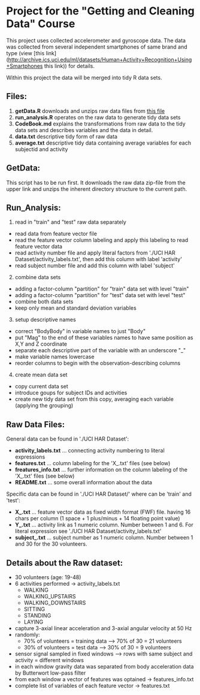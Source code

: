 # Project for the "Getting and Cleaning Data" Course

This project uses collected accelerometer and gyroscope data.
The data was collected from several independent smartphones of
same brand and type (view [this link](http://archive.ics.uci.edu/ml/datasets/Human+Activity+Recognition+Using+Smartphones this link))
for details.

Within this project the data will be merged into tidy R data sets.

## Files:
1. **getData.R** downloads and unzips raw data files from [this file](https://d396qusza40orc.cloudfront.net/getdata%2Fprojectfiles%2FUCI%20HAR%20Dataset.zip)
2. **run_analysis.R** operates on the raw data to generate tidy data sets
3. **CodeBook.md** explains the transformations from raw data to the tidy data sets and describes variables and the data in detail.
4. **data.txt** descriptive tidy form of raw data
5. **average.txt** descriptive tidy data containing average variables for each subjectid and activity

## GetData:
This script has to be run first. It downloads the raw data zip-file from the upper link
and unzips the inherent directory structure to the current path.

## Run_Analysis:
1. read in "train" and "test" raw data separately
  - read data from feature vector file
  - read the feature vector column labeling and apply this labeling to read feature vector data
  - read activity number file and apply literal factors from './UCI HAR Dataset/activity_labels.txt', then add this column with label 'activity'
  - read subject number file and add this column with label 'subject'
2. combine data sets
  - adding a factor-column "partition" for "train" data set with level "train"
  - adding a factor-column "partition" for "test" data set with level "test"
  - combine both data sets
  - keep only mean and standard deviation variables
3. setup descriptive names
  - correct "BodyBody" in variable names to just "Body"
  - put "Mag" to the end of these variables names to have same position as X,Y and Z coordinate
  - separate each descriptive part of the variable with an underscore "_"
  - make variable names lowercase
  - reorder columns to begin with the observation-describing columns
4. create mean data set
  - copy current data set
  - introduce goups for subject IDs and activities
  - create new tidy data set from this copy, averaging each variable (applying the grouping)

## Raw Data Files:
General data can be found in './UCI HAR Dataset':
- **activity_labels.txt** ... connecting activity numbering to literal expressions
- **features.txt** ... column labeling for the 'X_<set>.txt' files (see below)
- **freatures_info.txt** ... further information on the column labeling of the 'X_<set>.txt' files (see below)
- **README.txt** ... some overall information about the data

Specific data can be found in './UCI HAR Dataset/<set>' where <set> can be 'train' and 'test':
- **X_<set>.txt** ... feature vector data as fixed width format (FWF) file. having 16 chars per column (1 space + 1 plus/minus + 14 floating point value)
- **Y_<set>.txt** ... activity link as 1 numeric column. Number between 1 and 6. For literal expression see './UCI HAR Dataset/activity_labels.txt'
- **subject_<set>.txt** ... subject number as 1 numeric column. Number between 1 and 30 for the 30 volunteers.

## Details about the Raw dataset:
- 30 volunteers (age: 19-48)
- 6 activities performed -> activity_labels.txt
  - WALKING
  - WALKING_UPSTAIRS
  - WALKING_DOWNSTAIRS
  - SITTING
  - STANDING
  - LAYING
- capture 3-axial linear acceleration and 3-axial angular velocity at 50 Hz
- randomly:
  - 70% of volunteers = training data  --> 70% of 30 = 21 volunteers
  - 30% of volunteers = test data      --> 30% of 30 = 9 volunteers
- sensor signal sampled in fixed windows --> rows with same subject and activity = different windows
- in each window gravity data was separated from body acceleration data by Butterwort low-pass filter
- from each window a vector of features was optained -> features_info.txt
- complete list of variables of each feature vector -> features.txt
